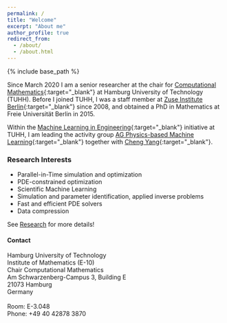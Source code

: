 ```yaml
---
permalink: /
title: "Welcome"
excerpt: "About me"
author_profile: true
redirect_from:
  - /about/
  - /about.html
---
```


{% include base_path %}


Since March 2020 I am a senior researcher at the chair for [Computational Mathematics](https://www.mat.tuhh.de/forschung/cm/){:target="_blank"} at Hamburg University of Technology (TUHH).
Before I joined TUHH, I was a staff member at [Zuse Institute Berlin](https://www.zib.de){:target="_blank"} since 2008, and obtained a PhD in Mathematics at Freie Universität Berlin in 2015.

Within the [Machine Learning in Engineering](https://www.mle.hamburg/){:target="_blank"} initiative at TUHH, I am leading the activity group [AG Physics-based Machine Learning](https://www.mle.hamburg/workinggroups/#pb_ml){:target="_blank"} together with [Cheng Yang](https://www.tet.tuhh.de/en/staff/dr-cheng-yang/){:target="_blank"}.

### Research Interests

- Parallel-in-Time simulation and optimization
- PDE-constrained optimization
- Scientific Machine Learning
- Simulation and parameter identification, applied inverse problems
- Fast and efficient PDE solvers
- Data compression
<!-- - Application fields: Nondestructive testing, Medicine -->

See [Research](/research) for more details!


#### Contact

<div class="contact">

Hamburg University of Technology<br/>
Institute of Mathematics (E-10)<br/>
Chair Computational Mathematics<br/>
Am Schwarzenberg-Campus 3, Building E<br/>
21073 Hamburg<br/>
Germany<br/>
<br/>
Room:	 E-3.048<br/>
Phone: +49 40 42878 3870
</div>

